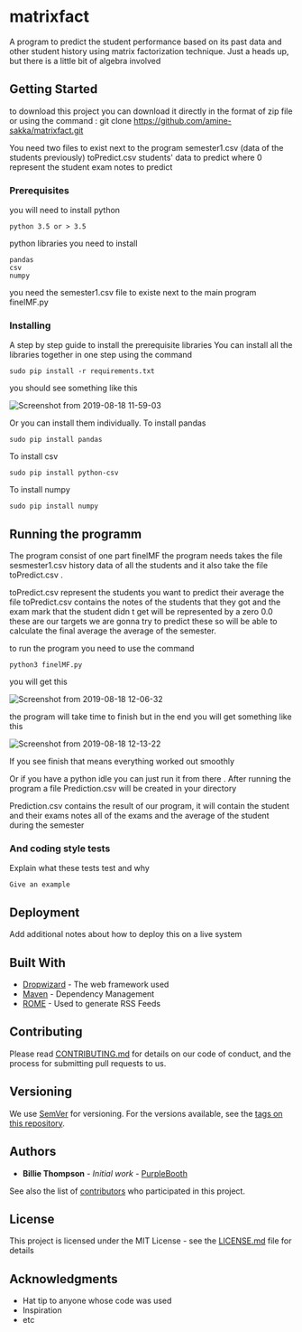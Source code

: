 # matrixfact 
A program to predict the student performance based on its past data and other student history using matrix factorization technique.
Just a heads up, but there is a little bit of algebra involved

## Getting Started

to download this project you can download it directly in the format of zip file or using the command :
git clone https://github.com/amine-sakka/matrixfact.git

You need two files to exist next to the program semester1.csv (data of the students previously) 
toPredict.csv students' data to predict where 0 represent the student exam notes to predict 

### Prerequisites

you will need to install python
```
python 3.5 or > 3.5
```

python libraries you need to install

```
pandas
csv
numpy
```

you need the semester1.csv file to existe next to the main program finelMF.py


### Installing

A step by step guide to install the prerequisite libraries You can install all the libraries together in one step using the command

```
sudo pip install -r requirements.txt

```
you should see something like this

![Screenshot from 2019-08-18 11-59-03](https://user-images.githubusercontent.com/43292310/63223577-a567ed80-c1af-11e9-973a-9729c16d38d8.png)

Or you can install them individually.
To install pandas
```
sudo pip install pandas
```
To install csv
```
sudo pip install python-csv
```

To install numpy 
```
sudo pip install numpy
```


## Running the programm

The program consist of one part finelMF the program needs takes the file sesmester1.csv history data of all the students
and it also take the file toPredict.csv .

toPredict.csv represent the students you want to predict their average the file toPredict.csv contains the notes of the students that they got and the exam mark that the student didn t get will be represented by a zero 0.0 these are our targets we are gonna try to predict these so will be able to calculate the final average the average of the semester.

to run the program you need to use the command
```
python3 finelMF.py 
```
you will get this 

![Screenshot from 2019-08-18 12-06-32](https://user-images.githubusercontent.com/43292310/63223699-e4973e00-c1b1-11e9-8cd9-611aaab28a4d.png)

the program will take time to finish but in the end you will get something like this

![Screenshot from 2019-08-18 12-13-22](https://user-images.githubusercontent.com/43292310/63223740-1a3c2700-c1b2-11e9-97f7-04607f639111.png)

If you see finish that means everything worked out smoothly

Or if you have a python idle you can just run it from there .
After running the program a file Prediction.csv will be created in your directory

Prediction.csv contains the result of our program, it will contain the student and their exams notes all of the exams and the average of the student during the semester


### And coding style tests

Explain what these tests test and why

```
Give an example
```

## Deployment

Add additional notes about how to deploy this on a live system

## Built With

* [Dropwizard](http://www.dropwizard.io/1.0.2/docs/) - The web framework used
* [Maven](https://maven.apache.org/) - Dependency Management
* [ROME](https://rometools.github.io/rome/) - Used to generate RSS Feeds

## Contributing

Please read [CONTRIBUTING.md](https://gist.github.com/PurpleBooth/b24679402957c63ec426) for details on our code of conduct, and the process for submitting pull requests to us.

## Versioning

We use [SemVer](http://semver.org/) for versioning. For the versions available, see the [tags on this repository](https://github.com/your/project/tags). 

## Authors

* **Billie Thompson** - *Initial work* - [PurpleBooth](https://github.com/PurpleBooth)

See also the list of [contributors](https://github.com/your/project/contributors) who participated in this project.

## License

This project is licensed under the MIT License - see the [LICENSE.md](LICENSE.md) file for details

## Acknowledgments

* Hat tip to anyone whose code was used
* Inspiration
* etc

